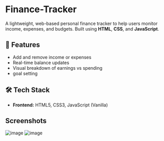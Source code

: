 # Finance-Tracker

A lightweight, web-based personal finance tracker to help users monitor income, expenses, and budgets. Built using **HTML**, **CSS**, and **JavaScript**.

## 📌 Features

- Add and remove income or expenses
- Real-time balance updates
- Visual breakdown of earnings vs spending
- goal setting

## 🛠️ Tech Stack

- **Frontend:** HTML5, CSS3, JavaScript (Vanilla)

## Screenshots
![image](https://github.com/user-attachments/assets/96d132a4-e984-4c62-a123-aa22cad7aa15)
![image](https://github.com/user-attachments/assets/b470fff9-eb62-4c8b-a742-ed7d99945894)









